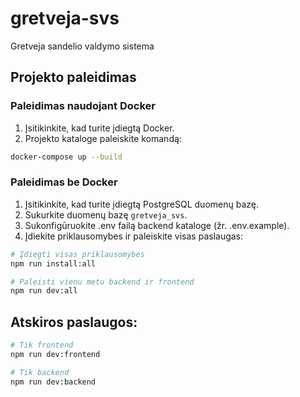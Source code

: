 # gretveja-svs
 Gretveja sandelio valdymo sistema

## Projekto paleidimas

### Paleidimas naudojant Docker

1. Įsitikinkite, kad turite įdiegtą Docker.
2. Projekto kataloge paleiskite komandą:

```bash
docker-compose up --build
```

### Paleidimas be Docker

1. Įsitikinkite, kad turite įdiegtą PostgreSQL duomenų bazę.
2. Sukurkite duomenų bazę `gretveja_svs`.
3. Sukonfigūruokite .env failą backend kataloge (žr. .env.example).
4. Įdiekite priklausomybes ir paleiskite visas paslaugas:

```bash
# Įdiegti visas priklausomybes
npm run install:all

# Paleisti vienu metu backend ir frontend
npm run dev:all
```

## Atskiros paslaugos:

```bash
# Tik frontend
npm run dev:frontend

# Tik backend
npm run dev:backend
```

